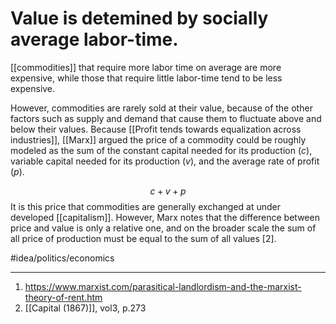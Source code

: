 # Value is detemined by socially average labor-time.
[[commodities]] that require more labor time on average are more expensive, while those that require little labor-time tend to be less expensive. 

However, commodities are rarely sold at their value, because of the other factors such as supply and demand that cause them to fluctuate above and below their values. Because [[Profit tends towards equalization across industries]], [[Marx]] argued the price of a commodity could be roughly modeled as the sum of the constant capital needed for its production ($c$), variable capital needed for its production ($v$), and the average rate of profit ($p$). 

$$
c+v+p
$$
It is this price that commodities are generally exchanged at under developed [[capitalism]]. However, Marx notes that the difference between price and value is only a relative one, and on the broader scale the sum of all price of production must be equal to the sum of all values [2]. 

#idea/politics/economics 

---
1. https://www.marxist.com/parasitical-landlordism-and-the-marxist-theory-of-rent.htm
2. [[Capital (1867)]], vol3, p.273